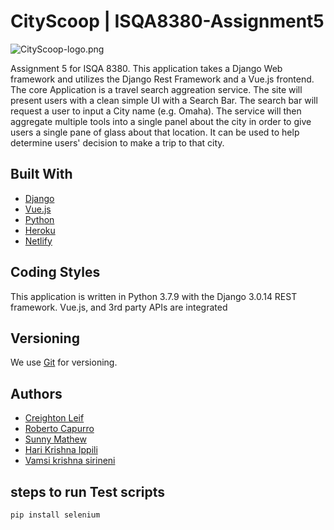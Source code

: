 # CityScoop | ISQA8380-Assignment5

![CityScoop-logo.png](https://i.imgur.com/qJdxbOs.png)

Assignment 5 for ISQA 8380.  This application takes a Django Web framework and utilizes the Django Rest Framework and a Vue.js frontend.  
The core Application is a travel search aggreation service. The site will present users with a clean simple UI with a Search Bar.  The search bar will request a user to input a City name (e.g. Omaha).  The service will then aggregate multiple tools into a single panel about the city in order to give users a single pane of glass about that location.  It can be used to help determine users' decision to make a trip to that city.

## Built With

* [Django](https://www.djangoproject.com/)
* [Vue.js](https://vuejs.org/)
* [Python](https://www.python.org/)
* [Heroku](https://www.heroku.com/)
* [Netlify](https://www.netlify.com/)

## Coding Styles

This application is written in Python 3.7.9 with the Django 3.0.14 REST framework.  Vue.js, and 3rd party APIs are integrated


## Versioning

We use [Git](https://git-scm.com/) for versioning.

## Authors

* [Creighton Leif](https://github.com/cleif)
* [Roberto Capurro](https://github.com/beartato327)
* [Sunny Mathew](https://github.com/smathew18)
* [Hari Krishna Ippili](https://github.com/hippili)
* [Vamsi krishna sirineni](https://github.com/vsirineni)



## steps to run Test scripts
```
pip install selenium
```

